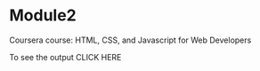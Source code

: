 # Module2

Coursera course: HTML, CSS, and Javascript for Web Developers

To see the output CLICK HERE
